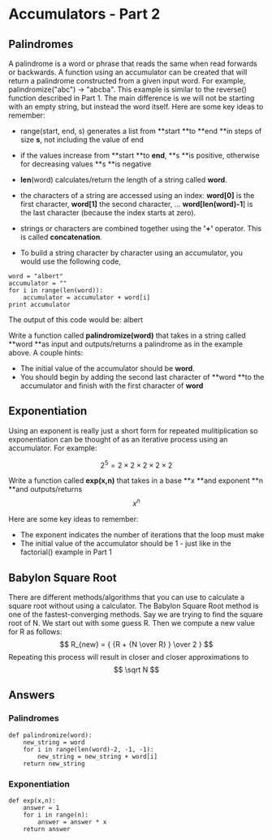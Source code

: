 # Accumulators - Part 2

## Palindromes

A palindrome is a word or phrase that reads the same when read forwards or backwards.  A function using an accumulator can be created that will return a palindrome constructed from a given input word.  For example, palindromize\("abc"\) -&gt; "abcba".  This example is similar to the reverse\(\) function described in Part 1.  The main difference is we will not be starting with an empty string, but instead the word itself.  Here are some key ideas to remember:

* range\(start, end, s\) generates a list from **start **to **end **in steps of size **s**, not including the value of end

* if the values increase from **start **to **end**, **s **is positive, otherwise for decreasing values **s **is negative

* **len**\(word\) calculates/return the length of a string called **word**.

* the characters of a string are accessed using an index:  **word\[0\]** is the first character, **word\[1\]** the second character, ... **word\[len\(word\)-1**\] is the last character  \(because the index starts at zero\).

* strings or characters are combined together using the **'+'** operator.  This is called **concatenation**.

* To build a string character by character using an accumulator, you would use the following code,

```
word = "albert"
accumulator = ""
for i in range(len(word)):
    accumulator = accumulator + word[i]
print accumulator
```

The output of this code would be:   albert

Write a function called **palindromize\(word\)** that takes in a string called **word **as input and outputs/returns a palindrome as in the example above.  A couple hints:

* The initial value of the accumulator should be **word**.
* You should begin by adding the second last character of **word **to the accumulator and finish with the first character of **word**

## Exponentiation

Using an exponent is really just a short form for repeated mulitiplication so exponentiation can be thought of as an iterative process using an accumulator.  For example:

$$ 2^5 = 2 \times 2 \times 2 \times 2 \times 2$$

Write a function called **exp\(x,n\)** that takes in a base **x **and exponent **n **and outputs/returns $$ x^n $$

Here are some key ideas to remember:

* The exponent indicates the number of iterations that the loop must make
* The initial value of the accumulator should be 1 - just like in the factorial\(\) example in Part 1

## Babylon Square Root

There are different methods/algorithms that you can use to calculate a square root without using a calculator.  The Babylon Square Root method is one of the fastest-converging methods.  Say we are trying to find the square root of N. We start out with some guess R. Then we compute a new value for R as follows:
$$
 R_{new} = { {R + {N \over R} } \over 2 } 
$$
Repeating this process will result in closer and closer approximations to $$ \sqrt N $$

## Answers

### Palindromes

```
def palindromize(word):
    new_string = word
    for i in range(len(word)-2, -1, -1):
        new_string = new_string + word[i]
    return new_string
```

### Exponentiation

```
def exp(x,n):
    answer = 1
    for i in range(n):
        answer = answer * x
    return answer
```



